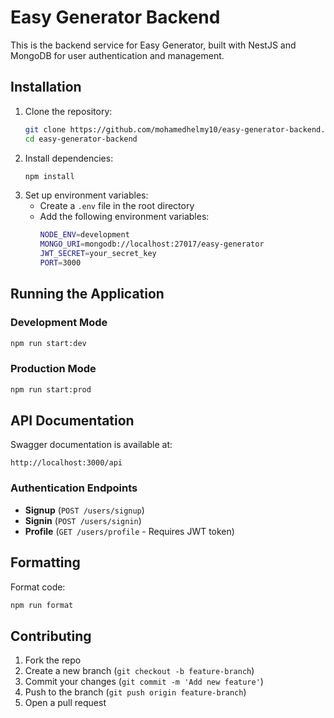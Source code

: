 # Easy Generator Backend

This is the backend service for Easy Generator, built with NestJS and MongoDB for user authentication and management.

## Installation

1. Clone the repository:
   ```sh
   git clone https://github.com/mohamedhelmy10/easy-generator-backend.git
   cd easy-generator-backend
   ```
2. Install dependencies:
   ```sh
   npm install
   ```
3. Set up environment variables:
   - Create a `.env` file in the root directory
   - Add the following environment variables:
     ```sh
     NODE_ENV=development
     MONGO_URI=mongodb://localhost:27017/easy-generator
     JWT_SECRET=your_secret_key
     PORT=3000
     ```

## Running the Application

### Development Mode
```sh
npm run start:dev
```

### Production Mode
```sh
npm run start:prod
```

## API Documentation

Swagger documentation is available at:
```
http://localhost:3000/api
```

### Authentication Endpoints
- **Signup** (`POST /users/signup`)
- **Signin** (`POST /users/signin`)
- **Profile** (`GET /users/profile` - Requires JWT token)

## Formatting

Format code:
```sh
npm run format
```

## Contributing

1. Fork the repo
2. Create a new branch (`git checkout -b feature-branch`)
3. Commit your changes (`git commit -m 'Add new feature'`)
4. Push to the branch (`git push origin feature-branch`)
5. Open a pull request
